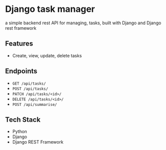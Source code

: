 # Django task manager 

a simple backend rest API  for managing, tasks, built with Django and Django rest framework

## Features

- Create, view, update, delete tasks

## Endpoints

- `GET /api/tasks/`
- `POST /api/tasks/`
- `PATCH /api/tasks/<id>/`
- `DELETE /api/tasks/<id>/`
- `POST /api/summarise/`

## Tech Stack

- Python
- Django
- Django REST Framework